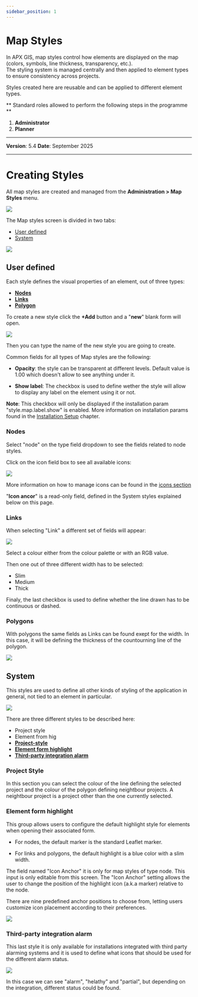 ```yaml
---
sidebar_position: 1
---
```


# Map Styles

In APX GIS, map styles control how elements are displayed on the map (colors, symbols, line thickness, transparency, etc.).  
The styling system is managed centrally and then applied to element types to ensure consistency across projects.

Styles created here are reusable and can be applied to different element types.

** Standard roles allowed to perform the following steps in the programme **

1.	**Administrator**
2.	**Planner**

------------

**Version**: 5.4
**Date**: September 2025

------------

# Creating Styles

All map styles are created and managed from the **Administration > Map Styles** menu.  

![](/img/9.Styles/styles01.png)

The Map styles screen is divided in two tabs:

- <u>[User defined](#user-defined)</u>
- <u>[System](#system)</u>

![](/img/9.Styles/styles02.png)

## User defined

Each style defines the visual properties of an element, out of three types:

- <u>**[Nodes](#nodes)**</u>
- <u>**[Links](#links)**</u>
- <u>**[Polygon](#polygons)**</u>

To create a new style click the **+Add** button and a "**new**" blank form will open.

![](/img/9.Styles/styles03.png)

Then you can type the name of the new style you are going to create.

Common fields for all types of Map styles are the following:

- **Opacity**: the style can be transparent at different levels. Default value is 1.00 which doesn't allow to see anything under it.

- **Show label**: The checkbox is used to define wether the style will allow to display any label on the element using it or not.

**Note**: This checkbox will only be displayed if the installation param "style.map.label.show" is enabled. More information on installation params found in the <u>[Installation Setup](../../01-tutorial-fundamentals/installation-setup.md#params)</u> chapter.

### Nodes

Select "node" on the type field dropdown to see the fields related to node styles.

Click on the icon field box to see all available icons:

![](/img/9.Styles/styles04.png)

More information on how to manage icons can be found in the <u>[icons section](../07-tutorial-element%20types/06-Icons/02add-new-icon.md)</u>

"**Icon ancor**" is a read-only field, defined in the System styles explained below on this page.


### Links

When selecting "Link" a different set of fields will appear:

![](/img/9.Styles/styles05.png)

Select a colour either from the colour palette or with an RGB value.

Then one out of three different width has to be selected:

- Slim
- Medium
- Thick

Finaly, the last checkbox is used to define whether the line drawn has to be continuous or dashed.

### Polygons

With polygons the same fields as Links can be found exept for the width. In this case, it will be defining the thickness of the countourning line of the polygon.

![](/img/9.Styles/styles06.png)

## System

This styles are used to define all other kinds of styling of the application in general, not tied to an element in particular. 

![](/img/9.Styles/styles07.png)

There are three different styles to be described here:

- Project style
- Element from hig
- <u>**[Project-style](#project-style)**</u>
- <u>**[Element form highlight](#element-form-highlight)**</u>
- <u>**[Third-party integration alarm](#third-party-integration-alarm)**</u>

### Project Style

In this section you can select the colour of the line defining the selected project and the colour of the polygon defining neightbour projects. A neightbour project is a project other than the one currently selected.

### Element form highlight

This group allows users to configure the default highlight style for elements when opening their associated form.

* For nodes, the default marker is the standard Leaflet marker.

* For links and polygons, the default highlight is a blue color with a slim width.

The field named "Icon Anchor" it is only for map styles of type node. This input is only editable from this screen.
The "Icon Anchor" setting allows the user to change the position of the highlight icon (a.k.a marker) relative to the node.

There are nine predefined anchor positions to choose from, letting users customize icon placement according to their preferences.

![](/img/9.Styles/styles08.png)

### Third-party integration alarm

This last style it is only available for installations integrated with third party alarming systems and it is used to define what icons that should be used for the different alarm status.

![](/img/9.Styles/styles09.png)

In this case we can see "alarm", "helathy" and "partial", but depending on the integration, different status could be found.